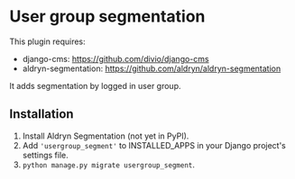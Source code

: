 User group segmentation
=======================

This plugin requires:
* django-cms: https://github.com/divio/django-cms
* aldryn-segmentation: https://github.com/aldryn/aldryn-segmentation

It adds segmentation by logged in user group.

Installation
------------

1. Install Aldryn Segmentation (not yet in PyPI).
1. Add `'usergroup_segment'` to INSTALLED_APPS in your Django project's
   settings file.
1. `python manage.py migrate usergroup_segment`.
